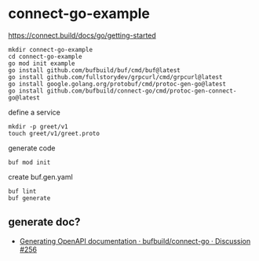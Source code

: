# connect-go-example

https://connect.build/docs/go/getting-started

```shell
mkdir connect-go-example
cd connect-go-example
go mod init example
go install github.com/bufbuild/buf/cmd/buf@latest
go install github.com/fullstorydev/grpcurl/cmd/grpcurl@latest
go install google.golang.org/protobuf/cmd/protoc-gen-go@latest
go install github.com/bufbuild/connect-go/cmd/protoc-gen-connect-go@latest
```

define a service

```shell
mkdir -p greet/v1
touch greet/v1/greet.proto
```

generate code

```shell
buf mod init
```

create buf.gen.yaml

```shell
buf lint
buf generate
```

## generate doc?

- [Generating OpenAPI documentation · bufbuild/connect-go · Discussion #256](https://github.com/bufbuild/connect-go/discussions/256)